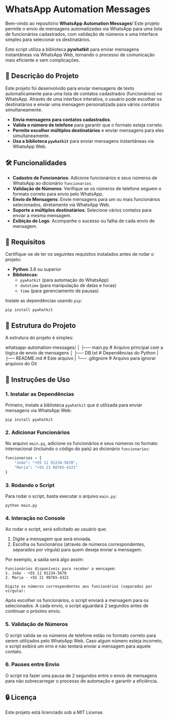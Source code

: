 
# WhatsApp Automation Messages

Bem-vindo ao repositório **WhatsApp Automation Messages**! Este projeto permite o envio de mensagens automatizadas via WhatsApp para uma lista de funcionários cadastrados, com validação de números e uma interface simples para selecionar os destinatários.

Este script utiliza a biblioteca **pywhatkit** para enviar mensagens instantâneas via WhatsApp Web, tornando o processo de comunicação mais eficiente e sem complicações.

## 🚀 Descrição do Projeto

Este projeto foi desenvolvido para enviar mensagens de texto automaticamente para uma lista de contatos cadastrados (funcionários) no WhatsApp. Através de uma interface interativa, o usuário pode escolher os destinatários e enviar uma mensagem personalizada para vários contatos simultaneamente.

-   **Envia mensagens para contatos cadastrados**.
-   **Valida o número de telefone** para garantir que o formato esteja correto.
-   **Permite escolher múltiplos destinatários** e enviar mensagens para eles simultaneamente.
-   **Usa a biblioteca `pywhatkit`** para enviar mensagens instantâneas via WhatsApp Web.

## 🛠️ Funcionalidades

-   **Cadastro de Funcionários**: Adicione funcionários e seus números de WhatsApp ao dicionário `funcionarios`.
-   **Validação de Números**: Verifique se os números de telefone seguem o formato correto para envio pelo WhatsApp.
-   **Envio de Mensagens**: Envie mensagens para um ou mais funcionários selecionados, diretamente via WhatsApp Web.
-   **Suporte a múltiplos destinatários**: Selecione vários contatos para enviar a mesma mensagem.
-   **Exibição de Logs**: Acompanhe o sucesso ou falha de cada envio de mensagem.

## 📝 Requisitos

Certifique-se de ter os seguintes requisitos instalados antes de rodar o projeto:

-   **Python** 3.8 ou superior
-   **Bibliotecas**:
    -   `pywhatkit` (para automação do WhatsApp)
    -   `datetime` (para manipulação de datas e horas)
    -   `time` (para gerenciamento de pausas)

Instale as dependências usando `pip`:

`pip install pywhatkit` 

## 📁 Estrutura do Projeto

A estrutura do projeto é simples:

whatsapp-automation-messages/
│
├── main.py            # Arquivo principal com a lógica de envio de mensagens
│
├── DB.txt       # Dependências do Python
|
├── README.md              # Este arquivo
|
└── .gitignore             # Arquivo para ignorar arquivos do Git


## 🔧 Instruções de Uso

### 1. **Instalar as Dependências**

Primeiro, instale a biblioteca `pywhatkit` que é utilizada para enviar mensagens via WhatsApp Web:

`pip install pywhatkit` 

### 2. **Adicionar Funcionários**

No arquivo `main.py`, adicione os funcionários e seus números no formato internacional (incluindo o código do país) ao dicionário `funcionarios`:

```py
funcionarios = {
    "João": "+55 11 91234-5678",
    "Maria": "+55 21 98765-4321"
}
```

### 3. **Rodando o Script**

Para rodar o script, basta executar o arquivo `main.py`:

`python main.py` 

### 4. **Interação no Console**

Ao rodar o script, será solicitado ao usuário que:

1.  Digite a mensagem que será enviada.
2.  Escolha os funcionários (através de números correspondentes, separados por vírgula) para quem deseja enviar a mensagem.

Por exemplo, a saída será algo assim:

```
Funcionários disponíveis para receber a mensagem:
1. João - +55 11 91234-5678
2. Maria - +55 21 98765-4321

Digite os números correspondentes aos funcionários (separados por vírgula):
```

Após escolher os funcionários, o script enviará a mensagem para os selecionados. A cada envio, o script aguardará 2 segundos antes de continuar o próximo envio.

### 5. **Validação de Números**

O script valida se os números de telefone estão no formato correto para serem utilizados pelo WhatsApp Web. Caso algum número esteja incorreto, o script exibirá um erro e não tentará enviar a mensagem para aquele contato.

### 6. **Pauses entre Envio**

O script irá fazer uma pausa de 2 segundos entre o envio de mensagens para não sobrecarregar o processo de automação e garantir a eficiência.

## 🔒 Licença

Este projeto está licenciado sob a MIT License.
